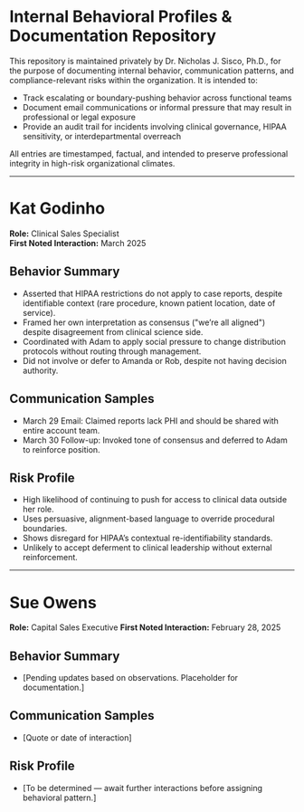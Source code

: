 # Internal Behavioral Profiles & Documentation Repository

This repository is maintained privately by Dr. Nicholas J. Sisco, Ph.D., for the purpose of documenting internal behavior, communication patterns, and compliance-relevant risks within the organization. It is intended to:

- Track escalating or boundary-pushing behavior across functional teams
- Document email communications or informal pressure that may result in professional or legal exposure
- Provide an audit trail for incidents involving clinical governance, HIPAA sensitivity, or interdepartmental overreach

All entries are timestamped, factual, and intended to preserve professional integrity in high-risk organizational climates.

---
# Kat Godinho
**Role:** Clinical Sales Specialist  
**First Noted Interaction:** March 2025

## Behavior Summary
- Asserted that HIPAA restrictions do not apply to case reports, despite identifiable context (rare procedure, known patient location, date of service).
- Framed her own interpretation as consensus ("we’re all aligned") despite disagreement from clinical science side.
- Coordinated with Adam to apply social pressure to change distribution protocols without routing through management.
- Did not involve or defer to Amanda or Rob, despite not having decision authority.

## Communication Samples
- March 29 Email: Claimed reports lack PHI and should be shared with entire account team.
- March 30 Follow-up: Invoked tone of consensus and deferred to Adam to reinforce position.

## Risk Profile
- High likelihood of continuing to push for access to clinical data outside her role.
- Uses persuasive, alignment-based language to override procedural boundaries.
- Shows disregard for HIPAA’s contextual re-identifiability standards.
- Unlikely to accept deferment to clinical leadership without external reinforcement.

---
# Sue Owens
**Role:** Capital Sales Executive 
**First Noted Interaction:** February 28, 2025

## Behavior Summary
- [Pending updates based on observations. Placeholder for documentation.]

## Communication Samples
- [Quote or date of interaction]

## Risk Profile
- [To be determined — await further interactions before assigning behavioral pattern.]
